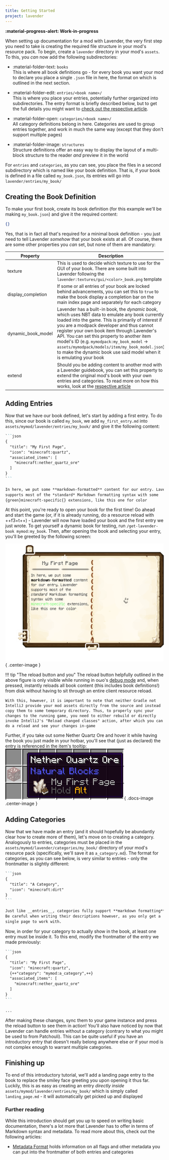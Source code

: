```yaml
---
title: Getting Started
project: lavender
---
```


**:material-progress-alert: Work-in-progress**


When setting up documentation for a mod with Lavender, the very first step you need to take is creating the required file structure in your mod's resource pack. To begin, create a `lavender` directory in your mod's `assets`. To this, you *can* now add the following subdirectories:

- :material-folder-text: `books`<br> 
  This is where all book definitions go - for every book you want your mod to declare you place a single `.json` file in here, the format on which is outlined in the next section.

- :material-folder-edit: `entries/<book name>/`<br>
  This is where you place your entries, potentially further organized into subdirectories. The entry format is briefly described below, but to get the full details you might want to [check out the respective article](entry-format.md).

- :material-folder-open: `categories/<book name>/`<br>
  All category definitions belong in here. Categories are used to group entries together, and work in much the same way (except that they don't support multiple pages)

- :material-folder-image: `structures`<br>
  Structure definitions offer an easy way to display the layout of a multi-block structure to the reader *and* preview it in the world

For `entries` and `categories`, as you can see, you place the files in a second subdirectory which is named like your book definition. That is, if your book is defined in a file called `my_book.json`, its entries will go into `lavender/entries/my_book/`

## Creating the Book Definition

To make your first book, create its book definition (for this example we'll be making `my_book.json`) and give it the required content:
```json
{}
```

Yes, that is in fact all that's required for a minimal book definition - you just need to tell Lavender *somehow* that your book exists at all. Of course, there are some other properties you *can* set, but none of them are mandatory:

| Property           | Description                                                                                                                                                                                                                                                                                                                                                                                                                                                                  |
|--------------------|------------------------------------------------------------------------------------------------------------------------------------------------------------------------------------------------------------------------------------------------------------------------------------------------------------------------------------------------------------------------------------------------------------------------------------------------------------------------------|
| texture            | This is used to decide which texture to use for the GUI of your book. There are some built into Lavender following the `lavender:textures/gui/<color>_book.png` template                                                                                                                                                                                                                                                                                                     |
| display_completion | If some or all entries of your book are locked behind advancements, you can set this to `true` to make the book display a completion bar on the main index page and separately for each category                                                                                                                                                                                                                                                                             |
| dynamic_book_model | Lavender has a built-in book, the *dynamic book*, which uses NBT data to emulate any book currently loaded into the game. This is primarily of interest if you are a modpack developer and thus cannot register your own book item through Lavender's API. You can set this property to another item model's ID (e.g. `mymodpack:my_book_model` -> `assets/mymodpack/models/item/my_book_model.json`) to make the dynamic book use said model when it is emulating your book |
| extend             | Should you be adding content to another mod with a Lavender guidebook, you can set this property to extend the original mod's book with your own entries and categories. To read more on how this works, look at the [respective article](writing-extensions.md)                                                                                                                                                                                                              |


## Adding Entries

Now that we have our book defined, let's start by adding a first entry. To do this, since our book is called `my_book`, we add `my_first_entry.md` into `assets/mymod/lavender/entries/my_book/` and give it the following content:

```markdown
``​`json
{
  "title": "My First Page",
  "icon": "minecraft:quartz",
  "associated_items": [
    "minecraft:nether_quartz_ore"
  ]
}
``​`

In here, we put some **markdown-formatted** content for our entry. Lavender 
supports most of the *standard* Markdown formatting syntax with some 
{green}minecraft-specific{} extensions, like this one for color
```

At this point, you're ready to open your book for the first time! Go ahead and start the game (or, if it is already running, do a resource reload with ++f3+t++) - Lavender will now have loaded your book and the first entry we just wrote. To get yourself a dynamic book for testing, run `/get-lavender-book mymod:my_book`. Then, after opening the book and selecting your entry, you'll be greeted by the following screen:

![example entry in in-game book](../assets/lavender/book-screen-annotated.png){ .center-image }

!!! tip "The reload button and you"
    The reload button helpfully outlined in the above figure is only visible while running in oωo's [debug mode](../owo/system-properties.md#-dowodebug-truefalse) and, when pressed, instantly reloads all book content (this includes book definitions!) from disk without having to sit through an entire client resource reload.

    With this, however, it is important to note that neither Gradle not IntelliJ provide your mod assets directly from the source and instead copy them to some temporary directory. Thus, to properly sync your changes to the running game, you need to either rebuild or directly invoke IntelliJ's "Reload changed classes" action, after which you can do a reload and see your changes in-game

Further, if you take out some Nether Quartz Ore and hover it while having the book you just made in your hotbar, you'll see that (just as declared) the entry is referenced in the item's tooltip:
![example entry tooltip](../assets/lavender/associated-entry-tooltip.png){ .docs-image .center-image }

## Adding Categories

Now that we have made an entry (and it should hopefully be abundantly clear how to create more of them), let's move on to creating a category. Analogously to entries, categories must be placed in the `assets/mymod/lavender/categories/my_book/` directory of your mod's resource pack (specifically, we'll save it as `a_category.md`). The format for categories, as you can see below, is very similar to entries - only the frontmatter is slightly different:

```markdown
``​`json
{
  "title": "A Category",
  "icon": "minecraft:dirt"
}
``​`

Just like __entries__, categories fully support **markdown formatting**.
Be careful when writing their descriptions however, as you only get a
single page to work with.
```

Now, in order for your category to actually show in the book, at least one entry must be inside it. To this end, modify the frontmatter of the entry we made previously:

```markdown
``​`json
{
  "title": "My First Page",
  "icon": "minecraft:quartz",
  {++"category": "mymod:a_category",++}
  "associated_items": [
    "minecraft:nether_quartz_ore"
  ]
}
``​`

...

```

After making these changes, sync them to your game instance and press the reload button to see them in action! You'll also have noticed by now that Lavender can handle entries without a category (contrary to what you might be used to from Patchouli). This can be quite useful if you have an introductory entry that doesn't really belong anywhere else *or* if your mod is not complex enough to warrant multiple categories.

## Finishing up

To end of this introductory tutorial, we'll add a landing page entry to the book to replace the smiley face greeting you upon opening it thus far. Luckily, this is as easy as creating an entry *directly inside* `assets/mymod/lavender/entries/my_book/` which is simply called `landing_page.md` - it will automatically get picked up and displayed

### Further reading

While this introduction should get you up to speed on writing basic documentation, there's a lot more that Lavender has to offer in terms of Markdown syntax and metadata. To read more about this, check out the following articles:

 - [Metadata Format](metadata-format.md) holds information on all flags and other metadata you can put into the frontmatter of both entries and categories
 <!-- - []() -->